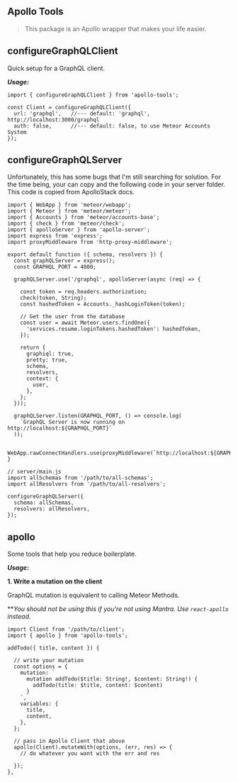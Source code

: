 ## Apollo Tools

> This package is an Apollo wrapper that makes your life easier.

## configureGraphQLClient

Quick setup for a GraphQL client.

***Usage:***
```
import { configureGraphQLClient } from 'apollo-tools';

const Client = configureGraphQLClient({
  url: 'graphql',   //--- default: 'graphql', http://localhost:3000/graphql
  auth: false,      //--- default: false, to use Meteor Accounts System
});
```

## configureGraphQLServer

Unfortunately, this has some bugs that I'm still searching for solution. For the time being, your can copy and the following code in your server folder. This code is copied from ApolloStack docs.

```
import { WebApp } from 'meteor/webapp';
import { Meteor } from 'meteor/meteor';
import { Accounts } from 'meteor/accounts-base';
import { check } from 'meteor/check';
import { apolloServer } from 'apollo-server';
import express from 'express';
import proxyMiddleware from 'http-proxy-middleware';

export default function ({ schema, resolvers }) {
  const graphQLServer = express();
  const GRAPHQL_PORT = 4000;

  graphQLServer.use('/graphql', apolloServer(async (req) => {

    const token = req.headers.authorization;
    check(token, String);
    const hashedToken = Accounts._hashLoginToken(token);

    // Get the user from the database
    const user = await Meteor.users.findOne({
      'services.resume.loginTokens.hashedToken': hashedToken,
    });

    return {
      graphiql: true,
      pretty: true,
      schema,
      resolvers,
      context: {
        user,
      },
    };
  }));

  graphQLServer.listen(GRAPHQL_PORT, () => console.log(
    `GraphQL Server is now running on http://localhost:${GRAPHQL_PORT}`
  ));

  WebApp.rawConnectHandlers.use(proxyMiddleware(`http://localhost:${GRAPHQL_PORT}/graphql`));
}

// server/main.js
import allSchemas from '/path/to/all-schemas';
import allResolvers from '/path/to/all-resolvers';

configureGraphQLServer({
  schema: allSchemas,
  resolvers: allResolvers,
});
```

## apollo

Some tools that help you reduce boilerplate.

***Usage:***

**1. Write a mutation on the client**

GraphQL mutation is equivalent to calling Meteor Methods.

***You should not be using this if you're not using Mantra. Use `react-apollo` instead.*

```
import Client from '/path/to/client';
import { apollo } from 'apollo-tools';

addTodo({ title, content }) {

  // write your mutation
  const options = {
    mutation: `
      mutation addTodo($title: String!, $content: String!) {
        addTodo(title: $title, content: $content)
      }
    `,
    variables: {
      title,
      content,
    },
  };

  // pass in Apollo Client that above
  apollo(Client).mutateWith(options, (err, res) => {
    // do whatever you want with the err and res

  });
},
```
